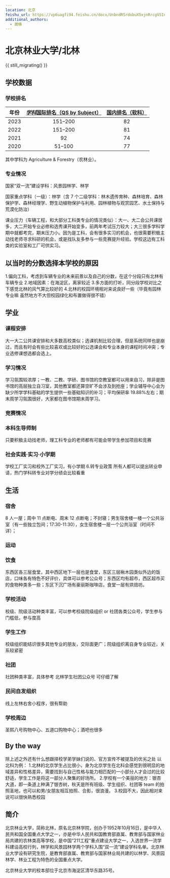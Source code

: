 ```yaml
---
location: 北京
feishu_url: https://vp6uagfi94.feishu.cn/docx/UnbndRSrdobuX5xjnRrcgVSIn13
additional_authors:
  - 晟倏
---
```


# 北京林业大学/北林

{{ still_migrating() }}

## 学校数据

### 学校排名

| 年份 | [*学科*国际排名（QS by Subject）][qs] | [国内排名（软科）][ranking] |
|:---: |:---:|:---:|
| 2023 | 151–200 | 82 |
| 2022 | 151–200 | 81 |
| 2021 | 92 | 74 |
| 2020 | 51–100 | 77 |

其中学科为 Agriculture & Forestry（农林业）。

[qs]: https://www.qschina.cn/universities/beijing-forestry-university
[ranking]: https://www.shanghairanking.cn/institution/beijing-forestry-university

### 专业情况

国家“双一流”建设学科：风景园林学、林学

国家重点学科（一级）：林学（含 7 个二级学科：林木遗传育种、森林培育、森林保护学、森林经理学、野生动植物保护与利用、园林植物与观赏园艺、水土保持与荒漠化防治）

课业压力（车辆工程，和大部分工科类专业的情况类似）：大一、大二会公共课居多，大二开始专业必修和选秀课开始变多，前两年考试压力较大；大三很多学科学期中就都考完，期末压力小。因为是工科，会有很多实习的机会，也很需要积极主动找老师寻求科研的机会，或是找队友多参与一些竞赛提升经验。学校这边有工科类的实验室和工厂可供实习。

## 以当时的分数选择本学校的原因

1.偏向工科，考虑到车辆专业的未来前景以及自己的分数，在这个分段只有北林有车辆专业 2.地域因素：在海淀区，离家较近 3.多方面的打听，同分段学校对比之下感觉北林的风气算比较好的 4.北林的校园环境相对来说良好一些（毕竟有园林专业嘛 虽然地方不大但校园绿化和布置做得很不错）

## 学业

### 课程安排

大一大二公共课安排和大多数高校类似；选课机制比较合理，但是系统同样也是崩过，而且有时会有些比较喜欢或比较好的公选课会和专业本身的课程时间冲突；专业选修课想选都会选上。

### 学习情况

学习氛围较浓厚；一教、二教、学研、图书馆的空教室都可以用来自习，除非是图书馆的高层独立自习室，其他教室都还算空旷不会涉及到抢座；学业辅导中心会为缺少所学学科基础的学生提供一些基础知识的补习；平均保研率 19.88%左右；期末周学习氛围很好，大家都在图书馆期末周学习。

### 竞赛情况

### 本科生导师制

只要积极主动找老师，理工科专业的老师都有可能会带学生参加项目和竞赛

### 社会实践·实习·小学期

学校工厂实习和校外工厂实习，有小学期 6.转专业政策
所有人都可以提出转业申请，热门学科转专业对学分绩会比较看重

## 生活

### 宿舍

8 人一屋；周中 11 点断电、周末 12 点断电；不封寝；男生宿舍楼一楼一个公共浴室（有一些独立包间；17:30-11:30），女生宿舍楼一层一个公共浴室（时间不详）；

### 运动

### 饮食

东西区各三层食堂，其中西区地下一层也是食堂，东区三层楸木园类似外边的饭店，口味各有特色不好评价，具体可以参考公众号；东西区均有超市，西区超市买的食物种类多一些；东区下沉广场有豪丽斯咖啡店，食堂一层有烘焙坊。

### 学校活动

校级、院级活动种类丰富，可以参考校级院级组织 or 社团各类公众号，学生参与门槛低，参与度高

### 学生工作

校级组织能结识很多其他专业的朋友，交际面更广；院级组织离自身专业较近，关系较紧密

### 社团

社团种类丰富，具体参考 北林学生社团公众号 可仔细了解

### 民间自发组织

线上左林右舍小程序，很有帮助

### 学校周边

圣熙八号购物中心、五道口购物中心；酒吧也很多

## By the way

除上述之外还有什么想跟择校学弟学妹们说的、官方宣传不被提及的优劣之处
以北科为例： 1.北林的北京学生占比很小，身为北京学生在北科会感觉到很明显的地域差异和性格差异，需要找到与自己性格与能力相匹配的一小部分人才会过的比较舒适，学生工作是将这一部分人聚集的好场所。 2.学校有一个美丽的地方：银杏大道，即一条道上种满了银杏树，秋天是所有班级、学生组织、社团等 team 的拍照圣地，也可以和男/女朋友相互拍照、合影，很浪漫。 3.校园不大，因此相对来说可以很快熟悉校园

## 简介

北京林业大学，简称北林，原名北京林学院，创办于1952年10月16日，是中华人民共和国全国重点大学之一，亦是中华人民共和国教育部直属、教育部与国家林业局共建的农林类高等学校，是中国“211工程”重点建设大学之一，入选世界一流学科建设高校行列，林学和风景园林学两个学科入围“双一流”建设学科名单。北京林业大学设有研究生院，是教育部直属、教育部与国家林业局共建的以林学、风景园林学、林业工程为特色的全国重点大学。

北京林业大学的校本部位于北京市海淀区清华东路35号。

